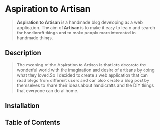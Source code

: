 # Aspiration to Artisan
>**Aspiration to Artisan** is a handmade blog developing as a web application. The aim of **Artisan** is to make it easy to learn and search for handicraft things and to make people more interested in handmade things.

## Description
>The meaning of the Aspiration to Artisan is that lets decorate the wonderful world with the imagination and desire of artisans by doing what they loved.So I decided to create a web application that can read blogs from different users and can also create a blog post by themselves to share their ideas about handicrafts and the DIY things that everyone can do at home.

## Installation


## Table of Contents

